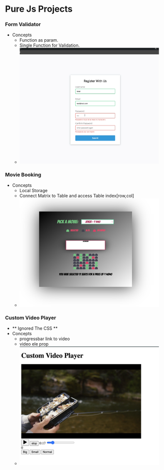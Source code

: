 # Pure Js Projects

### Form Validator
- Concepts
    - Function as param.
    - Single Function for Validation.
    - ![Form_Demo](00_FormValidator/Desired_Output.png)

### Movie Booking
- Concepts
    - Local Storage
    - Connect Matrix to Table and access Table index[row,col]
    - ![webmovibooking](01_MovieBookingSeat/movieBooking.png)

### Custom Video Player
- ** Ignored The CSS **
- Concepts
    - progressbar link to video
    - video ele prop
    - ![customvideoplayer](02_CustomVideoPlayer/img/customVideoPlayer.png)